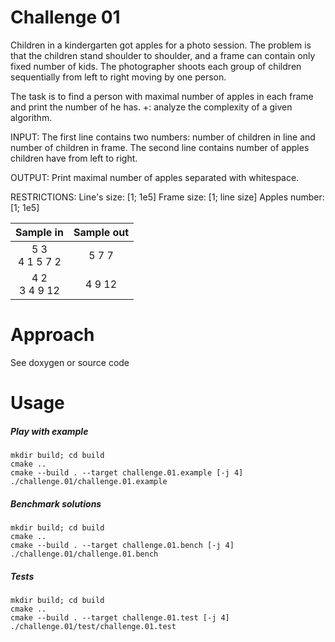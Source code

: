 # Challenge 01

Children in a kindergarten got apples for a photo session.
The problem is that the children stand shoulder to shoulder, and a frame can contain only fixed number of kids. The photographer shoots each group of children sequentially from left to right moving by one person.

The task is to find a person with maximal number of apples in each frame and print the number of he has.
+: analyze the complexity of a given algorithm.

INPUT:
The first line contains two numbers: number of children in line and number of children in frame.
The second line contains number of apples children have from left to right.

OUTPUT:
Print maximal number of apples separated with whitespace.

RESTRICTIONS:
Line's size: [1; 1e5]
Frame size: [1; line size]
Apples number: [1; 1e5]

|Sample in|Sample out|
|:-------:|:--------:|
| 5 3 <br> 4 1 5 7 2 | 5 7 7 |
| 4 2 <br> 3 4 9 12 | 4 9 12 |
# Approach
See doxygen or source code

# Usage
##### Play with example

```
mkdir build; cd build
cmake ..
cmake --build . --target challenge.01.example [-j 4]
./challenge.01/challenge.01.example
```
##### Benchmark solutions

```
mkdir build; cd build
cmake ..
cmake --build . --target challenge.01.bench [-j 4]
./challenge.01/challenge.01.bench
```
##### Tests

```
mkdir build; cd build
cmake ..
cmake --build . --target challenge.01.test [-j 4]
./challenge.01/test/challenge.01.test
```
